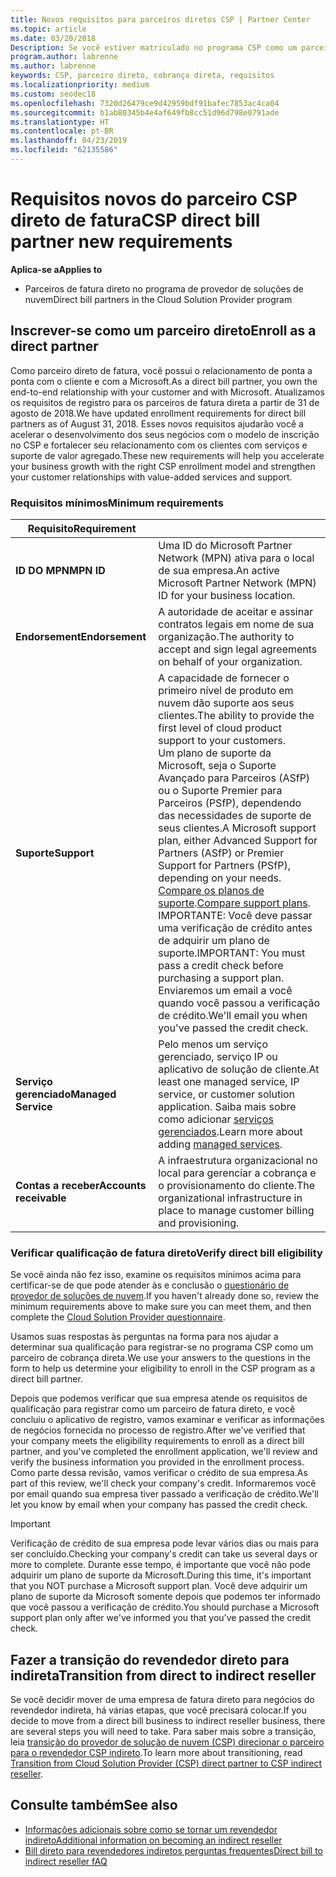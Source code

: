 ```yaml
---
title: Novos requisitos para parceiros diretos CSP | Partner Center
ms.topic: article
ms.date: 03/20/2018
Description: Se você estiver matriculado no programa CSP como um parceiro direto, você deve se preparar para atender a esses requisitos de serviços e suporte atualizado.
program.author: labrenne
ms.author: labrenne
keywords: CSP, parceiro direto, cobrança direta, requisitos
ms.localizationpriority: medium
ms.custom: seodec18
ms.openlocfilehash: 7320d26479ce9d42959bdf91bafec7853ac4ca04
ms.sourcegitcommit: b1ab80345b4e4af649fb8cc51d96d798e0791ade
ms.translationtype: HT
ms.contentlocale: pt-BR
ms.lasthandoff: 04/23/2019
ms.locfileid: "62135586"
---
```

# <a name="csp-direct-bill-partner-new-requirements"></a><span data-ttu-id="55b23-104">Requisitos novos do parceiro CSP direto de fatura</span><span class="sxs-lookup"><span data-stu-id="55b23-104">CSP direct bill partner new requirements</span></span>

<span data-ttu-id="55b23-105">**Aplica-se a**</span><span class="sxs-lookup"><span data-stu-id="55b23-105">**Applies to**</span></span>

- <span data-ttu-id="55b23-106">Parceiros de fatura direto no programa de provedor de soluções de nuvem</span><span class="sxs-lookup"><span data-stu-id="55b23-106">Direct bill partners in the Cloud Solution Provider program</span></span>

## <a name="enroll-as-a-direct-partner"></a><span data-ttu-id="55b23-107">Inscrever-se como um parceiro direto</span><span class="sxs-lookup"><span data-stu-id="55b23-107">Enroll as a direct partner</span></span>

<span data-ttu-id="55b23-108">Como parceiro direto de fatura, você possui o relacionamento de ponta a ponta com o cliente e com a Microsoft.</span><span class="sxs-lookup"><span data-stu-id="55b23-108">As a direct bill partner, you own the end-to-end relationship with your customer and with Microsoft.</span></span> <span data-ttu-id="55b23-109">Atualizamos os requisitos de registro para os parceiros de fatura direta a partir de 31 de agosto de 2018.</span><span class="sxs-lookup"><span data-stu-id="55b23-109">We have updated enrollment requirements for direct bill partners as of August 31, 2018.</span></span> <span data-ttu-id="55b23-110">Esses novos requisitos ajudarão você a acelerar o desenvolvimento dos seus negócios com o modelo de inscrição no CSP e fortalecer seu relacionamento com os clientes com serviços e suporte de valor agregado.</span><span class="sxs-lookup"><span data-stu-id="55b23-110">These new requirements will help you accelerate your business growth with the right CSP enrollment model and strengthen your customer relationships with value-added services and support.</span></span>

### <a name="minimum-requirements"></a><span data-ttu-id="55b23-111">Requisitos mínimos</span><span class="sxs-lookup"><span data-stu-id="55b23-111">Minimum requirements</span></span>

|<span data-ttu-id="55b23-112">**Requisito**</span><span class="sxs-lookup"><span data-stu-id="55b23-112">**Requirement**</span></span>|                             |
|--------------------------------|--------------------------------------------------------------|
|<span data-ttu-id="55b23-113">**ID DO MPN**</span><span class="sxs-lookup"><span data-stu-id="55b23-113">**MPN ID**</span></span>   |<span data-ttu-id="55b23-114">Uma ID do Microsoft Partner Network (MPN) ativa para o local de sua empresa.</span><span class="sxs-lookup"><span data-stu-id="55b23-114">An active Microsoft Partner Network (MPN) ID for your business location.</span></span>    |
|<span data-ttu-id="55b23-115">**Endorsement**</span><span class="sxs-lookup"><span data-stu-id="55b23-115">**Endorsement**</span></span>   |<span data-ttu-id="55b23-116">A autoridade de aceitar e assinar contratos legais em nome de sua organização.</span><span class="sxs-lookup"><span data-stu-id="55b23-116">The authority to accept and sign legal agreements on behalf of your organization.</span></span>|
|<span data-ttu-id="55b23-117">**Suporte**</span><span class="sxs-lookup"><span data-stu-id="55b23-117">**Support**</span></span>   |<span data-ttu-id="55b23-118">A capacidade de fornecer o primeiro nível de produto em nuvem dão suporte aos seus clientes.</span><span class="sxs-lookup"><span data-stu-id="55b23-118">The ability to provide the first level of cloud product support to your customers.</span></span> <br><span data-ttu-id="55b23-119">Um plano de suporte da Microsoft, seja o Suporte Avançado para Parceiros (ASfP) ou o Suporte Premier para Parceiros (PSfP), dependendo das necessidades de suporte de seus clientes.</span><span class="sxs-lookup"><span data-stu-id="55b23-119">A Microsoft support plan, either Advanced Support for Partners (ASfP) or Premier Support for Partners (PSfP), depending on your needs.</span></span> <span data-ttu-id="55b23-120">[Compare os planos de suporte](https://partner.microsoft.com/en-US/support/partnersupport).</span><span class="sxs-lookup"><span data-stu-id="55b23-120">[Compare support plans](https://partner.microsoft.com/en-US/support/partnersupport).</span></span><br> <span data-ttu-id="55b23-121">IMPORTANTE: Você deve passar uma verificação de crédito antes de adquirir um plano de suporte.</span><span class="sxs-lookup"><span data-stu-id="55b23-121">IMPORTANT: You must pass a credit check before purchasing a support plan.</span></span> <span data-ttu-id="55b23-122">Enviaremos um email a você quando você passou a verificação de crédito.</span><span class="sxs-lookup"><span data-stu-id="55b23-122">We'll email you when you've passed the credit check.</span></span> |
|<span data-ttu-id="55b23-123">**Serviço gerenciado**</span><span class="sxs-lookup"><span data-stu-id="55b23-123">**Managed Service**</span></span>   |<span data-ttu-id="55b23-124">Pelo menos um serviço gerenciado, serviço IP ou aplicativo de solução de cliente.</span><span class="sxs-lookup"><span data-stu-id="55b23-124">At least one managed service, IP service, or customer solution application.</span></span> <span data-ttu-id="55b23-125">Saiba mais sobre como adicionar [serviços gerenciados](https://partner.microsoft.com/en-US/business-opportunities/managed-services-provider).</span><span class="sxs-lookup"><span data-stu-id="55b23-125">Learn more about adding [managed services](https://partner.microsoft.com/en-US/business-opportunities/managed-services-provider).</span></span>|
|<span data-ttu-id="55b23-126">**Contas a receber**</span><span class="sxs-lookup"><span data-stu-id="55b23-126">**Accounts receivable**</span></span> |<span data-ttu-id="55b23-127">A infraestrutura organizacional no local para gerenciar a cobrança e o provisionamento do cliente.</span><span class="sxs-lookup"><span data-stu-id="55b23-127">The organizational infrastructure in place to manage customer billing and provisioning.</span></span>

### <a name="verify-direct-bill-eligibility"></a><span data-ttu-id="55b23-128">Verificar qualificação de fatura direto</span><span class="sxs-lookup"><span data-stu-id="55b23-128">Verify direct bill eligibility</span></span>

<span data-ttu-id="55b23-129">Se você ainda não fez isso, examine os requisitos mínimos acima para certificar-se de que pode atender às e conclusão o [questionário de provedor de soluções de nuvem](https://partner.microsoft.com/cloud-solution-provider/assessment).</span><span class="sxs-lookup"><span data-stu-id="55b23-129">If you haven't already done so, review the minimum requirements above to make sure you can meet them, and then complete the [Cloud Solution Provider questionnaire](https://partner.microsoft.com/cloud-solution-provider/assessment).</span></span>

<span data-ttu-id="55b23-130">Usamos suas respostas às perguntas na forma para nos ajudar a determinar sua qualificação para registrar-se no programa CSP como um parceiro de cobrança direta.</span><span class="sxs-lookup"><span data-stu-id="55b23-130">We use your answers to the questions in the form to help us determine your eligibility to enroll in the CSP program as a direct bill partner.</span></span>

<span data-ttu-id="55b23-131">Depois que podemos verificar que sua empresa atende os requisitos de qualificação para registrar como um parceiro de fatura direto, e você concluiu o aplicativo de registro, vamos examinar e verificar as informações de negócios fornecida no processo de registro.</span><span class="sxs-lookup"><span data-stu-id="55b23-131">After we've verified that your company meets the eligibility requirements to enroll as a direct bill partner, and you've completed the enrollment application, we'll review and verify the business information you provided in the enrollment process.</span></span> <span data-ttu-id="55b23-132">Como parte dessa revisão, vamos verificar o crédito de sua empresa.</span><span class="sxs-lookup"><span data-stu-id="55b23-132">As part of this review, we'll check your company's credit.</span></span> <span data-ttu-id="55b23-133">Informaremos você por email quando sua empresa tiver passado a verificação de crédito.</span><span class="sxs-lookup"><span data-stu-id="55b23-133">We'll let you know by email when your company has passed the credit check.</span></span>

>[!IMPORTANT]
><span data-ttu-id="55b23-134">Verificação de crédito de sua empresa pode levar vários dias ou mais para ser concluído.</span><span class="sxs-lookup"><span data-stu-id="55b23-134">Checking your company's credit can take us several days or more to complete.</span></span> <span data-ttu-id="55b23-135">Durante esse tempo, é importante que você não pode adquirir um plano de suporte da Microsoft.</span><span class="sxs-lookup"><span data-stu-id="55b23-135">During this time, it's important that you NOT purchase a Microsoft support plan.</span></span> <span data-ttu-id="55b23-136">Você deve adquirir um plano de suporte da Microsoft somente depois que podemos ter informado que você passou a verificação de crédito.</span><span class="sxs-lookup"><span data-stu-id="55b23-136">You should purchase a Microsoft support plan only after we've informed you that you've passed the credit check.</span></span>

## <a name="transition-from-direct-to-indirect-reseller"></a><span data-ttu-id="55b23-137">Fazer a transição do revendedor direto para indireta</span><span class="sxs-lookup"><span data-stu-id="55b23-137">Transition from direct to indirect reseller</span></span>

<span data-ttu-id="55b23-138">Se você decidir mover de uma empresa de fatura direto para negócios do revendedor indireta, há várias etapas, que você precisará colocar.</span><span class="sxs-lookup"><span data-stu-id="55b23-138">If you decide to move from a direct bill business to indirect reseller business, there are several steps you will need to take.</span></span> <span data-ttu-id="55b23-139">Para saber mais sobre a transição, leia [transição do provedor de solução de nuvem (CSP) direcionar o parceiro para o revendedor CSP indireto](transition-direct-to-indirect.md).</span><span class="sxs-lookup"><span data-stu-id="55b23-139">To learn more about transitioning, read [Transition from Cloud Solution Provider (CSP) direct partner to CSP indirect reseller](transition-direct-to-indirect.md).</span></span> 

## <a name="see-also"></a><span data-ttu-id="55b23-140">Consulte também</span><span class="sxs-lookup"><span data-stu-id="55b23-140">See also</span></span>

- [<span data-ttu-id="55b23-141">Informações adicionais sobre como se tornar um revendedor indireto</span><span class="sxs-lookup"><span data-stu-id="55b23-141">Additional information on becoming an indirect reseller</span></span>](https://assetsprod.microsoft.com/csp-directbill-to-indirect-transition.pdf)
- [<span data-ttu-id="55b23-142">Bill direto para revendedores indiretos perguntas frequentes</span><span class="sxs-lookup"><span data-stu-id="55b23-142">Direct bill to indirect reseller fAQ</span></span>](https://assetsprod.microsoft.com/mpn/direct-bill-partner-faq.pdf)
